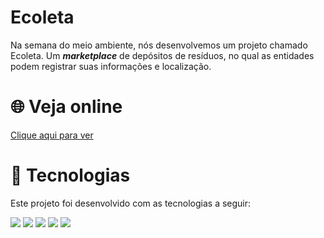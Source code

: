 # Ecoleta
Na semana do meio ambiente, nós desenvolvemos um projeto chamado Ecoleta. Um <b><i>marketplace</i></b> de depósitos de resíduos, no qual as entidades podem registrar suas informações e localização.
<br>
# 🌐 Veja online
<a href="https://ecoleta-website.herokuapp.com/" target="_blank">Clique aqui para ver</a>
<br>
# 🚀 Tecnologias
Este projeto foi desenvolvido com as tecnologias a seguir:

<img src="https://img.shields.io/badge/TECH-SQLITE-%23044a64"> <img src="https://img.shields.io/badge/TECH-NODEJS-brightgreen"> <img src="https://img.shields.io/badge/TECH-EXPRESS-%235e80f7"> <img src="https://img.shields.io/badge/TECH-NUNJUCKS-%23228B22"> <img src="https://img.shields.io/badge/TECH-JAVASCRIPT-%23fcdc00">
